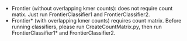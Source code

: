 - Frontier (without overlapping kmer counts): does not require count matix. Just run FrontierClassifier1 and FrontierClassifier2.
- Frontier* (with overlapping kmer counts) requires count matrix. Before running classifiers, please run CreateCountMatrix.py, then run FrontierClassifier1* and FrontierClassifier2.
